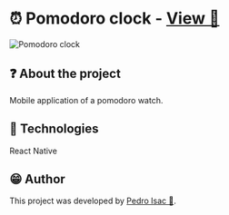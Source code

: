 # ⏰ Pomodoro clock - [View 🔗](https://snack.expo.io/@ss.pedroisac/pomodoro)
![Pomodoro clock](https://i.pinimg.com/564x/d3/ae/09/d3ae095a5a7dbcdd3c9cebd506b8c289.jpg)

## ❓ About the project
Mobile application of a pomodoro watch.

## 🧱 Technologies
React Native

## 😁 Author
This project was developed by [Pedro Isac 🔗](https://pedro-isacss.github.io/).
